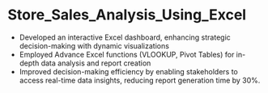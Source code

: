 # Store_Sales_Analysis_Using_Excel

- Developed an interactive Excel dashboard, enhancing strategic decision-making with dynamic visualizations 
- Employed Advance Excel functions (VLOOKUP, Pivot Tables) for in-depth data analysis and report creation
- Improved decision-making efficiency by enabling stakeholders to access real-time data insights, reducing report generation time by 30%.
  
